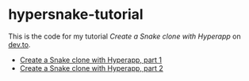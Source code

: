 # hypersnake-tutorial

This is the code for my tutorial *Create a Snake clone with Hyperapp* on [dev.to](https://dev.to).

- [Create a Snake clone with Hyperapp, part 1](https://dev.to/avalander/create-a-snake-clone-with-hyperapp-part-1-2ffn)
- [Create a Snake clone with Hyperapp, part 2](https://dev.to/avalander/create-a-snake-clone-with-hyperapp-part-2-lp4)
